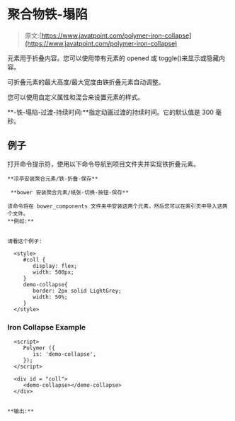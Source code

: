 # 聚合物铁-塌陷

> 原文:[https://www.javatpoint.com/polymer-iron-collapse](https://www.javatpoint.com/polymer-iron-collapse)

<iron-collapse>元素用于折叠内容。您可以使用带有<iron-collapse>元素的 opened 或 toggle()来显示或隐藏内容。</iron-collapse></iron-collapse>

可折叠元素的最大高度/最大宽度由铁折叠元素自动调整。

您可以使用自定义属性和混合来设置<iron-collapse>元素的样式。</iron-collapse>

**-铁-塌陷-过渡-持续时间:**指定动画过渡的持续时间。它的默认值是 300 毫秒。

## 例子

打开命令提示符，使用以下命令导航到项目文件夹并实现铁折叠元素。

```
**凉亭安装聚合元素/铁-折叠-保存**

 **bower 安装聚合元素/纸张-切换-按钮-保存**

该命令将在 bower_components 文件夹中安装这两个元素，然后您可以在索引页中导入这两个文件。
**例如:**

```

<link rel = "import" href = "iron-collapse/iron-collapse.html">
<link rel = "import" href = "paper-toggle-button/paper-toggle-button.html">

```

请看这个例子:

```

<!DOCTYPE html>
<html>
   <head>
      <title>iron-collapse</title>
      <base href = "http://polygit.org/polymer+:master/components/">
      <link rel = "import" href = "polymer/polymer.html">
      <link rel = "import" href = "paper-toggle-button/paper-toggle-button.html">
      <link rel = "import" href = "iron-collapse/iron-collapse.html">

      <style>
         #coll {
            display: flex;
            width: 500px;
         }
         demo-collapse{
            border: 2px solid LightGrey;
            width: 50%;
         }
      </style>
   </head>

   <body>
      <h3>Iron Collapse Example</h3>
      <dom-module id = "demo-collapse">
         <template>
            <paper-toggle-button checked = "{{opened}}">Collapse this</paper-toggle-button>
            <iron-collapse opened = "[[opened]]">
               <div><p>This is polymerjs iron-collapse.</p></div>
            </iron-collapse>
         </template>
      </dom-module>

      <script>
         Polymer ({
            is: 'demo-collapse',
         });
      </script>

      <div id = "coll">
         <demo-collapse></demo-collapse>
      </div>
   </body>
</html>

```

**输出:**

```